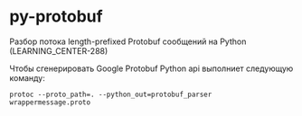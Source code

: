 py-protobuf
========================

Разбор потока length-prefixed Protobuf сообщений на Python (LEARNING_CENTER-288)

Чтобы сгенерировать Google Protobuf Python api выполниет следующую команду:
```
protoc --proto_path=. --python_out=protobuf_parser wrappermessage.proto

```
